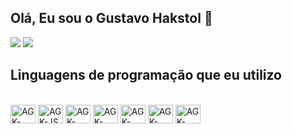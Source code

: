 ## Olá, Eu sou o Gustavo Hakstol 👋

<div>
  <a href="https://instagram.com/gustavo.hakstol" target="_blank"><img src="https://img.shields.io/badge/-Instagram-%23E4405F?style=for-the-badge&logo=instagram&logoColor=white" target="_blank"></a>
  <a href="https://www.linkedin.com/in/gustavo-hakstol-b08ba9279/" target="_blank"><img src="https://img.shields.io/badge/LinkedIn-0077B5?style=for-the-badge&logo=linkedin&logoColor=white" target="_blank"></a>
</div>

## Linguagens de programação que eu utilizo

<div style="display: inline_block"><br>
  <img align="center" alt="AGK-Lua" height="30" width="40" src="https://cdn.jsdelivr.net/gh/devicons/devicon@latest/icons/lua/lua-original.svg">
  <img align="center" alt="AGK-JS" height="30" width="40" src="https://cdn.jsdelivr.net/gh/devicons/devicon@latest/icons/javascript/javascript-original.svg">
  <img align="center" alt="AGK-php" height="30" width="40" src="https://cdn.jsdelivr.net/gh/devicons/devicon@latest/icons/php/php-original.svg">
  <img align="center" alt="AGK-node" height="30" width="40" src="https://cdn.jsdelivr.net/gh/devicons/devicon@latest/devicon.min.css">
  <img align="center" alt="AGK-MySQL" height="30" width="40" src="https://cdn.jsdelivr.net/gh/devicons/devicon@latest/icons/mysql/mysql-original-wordmark.svg">
  <img align="center" alt="AGK-Python" height="30" width="40" src="https://cdn.jsdelivr.net/gh/devicons/devicon@latest/icons/python/python-original.svg">
  <img align="center" alt="AGK-HTML" height="30" width="40" src="https://cdn.jsdelivr.net/gh/devicons/devicon@latest/icons/html5/html5-original.svg">
</div>
